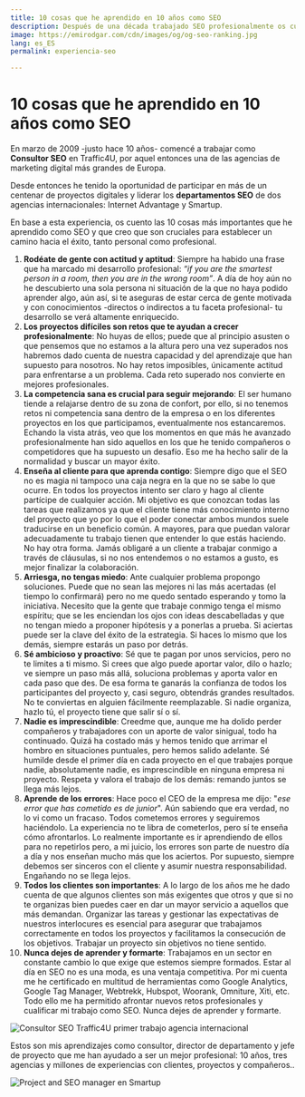 ```yaml
---
title: 10 cosas que he aprendido en 10 años como SEO
description: Después de una década trabajado SEO profesionalmente os cuento mis aprendizajes
image: https://emirodgar.com/cdn/images/og/og-seo-ranking.jpg
lang: es_ES
permalink: experiencia-seo

---
```


# 10 cosas que he aprendido en 10 años como SEO

En marzo de 2009 -justo hace 10 años- comencé a trabajar como **Consultor SEO** en Traffic4U, por aquel entonces una de las agencias de marketing digital más grandes de Europa. 

Desde entonces he tenido la oportunidad de participar en más de un centenar de proyectos digitales y liderar los **departamentos SEO** de dos agencias internacionales: Internet Advantage y Smartup.

En base a esta experiencia, os cuento las 10 cosas más importantes que he aprendido como SEO y que creo que son cruciales para establecer un camino hacia el éxito, tanto personal como profesional.
 

 1. **Rodéate de gente con actitud y aptitud**: Siempre ha habido una frase que ha marcado mi desarrollo profesional: *“if you are the smartest person in a room, then you are in the wrong room”*.  A día de hoy aún no he descubierto una sola persona ni situación de la que no haya podido aprender algo, aún así, si te aseguras de estar cerca de gente motivada y con conocimientos -directos o indirectos a tu faceta profesional- tu desarrollo se verá altamente enriquecido. 
 2. **Los proyectos difíciles son retos que te ayudan a crecer profesionalmente**: No huyas de ellos; puede que al principio asusten o que pensemos que no estamos a la altura pero una vez superados nos habremos dado cuenta de nuestra capacidad y del aprendizaje que han supuesto para nosotros. No hay retos imposibles, únicamente actitud para enfrentarse a un problema. Cada reto superado nos convierte en mejores profesionales. 
 3. **La competencia sana es crucial para seguir mejorando**: El ser humano tiende a relajarse dentro de su zona de confort, por ello, si no tenemos retos ni competencia sana dentro de la empresa o en los diferentes proyectos en los que participamos, eventualmente nos estancaremos. Echando la vista atrás, veo que los momentos en que más he avanzado profesionalmente han sido aquellos en los que he tenido compañeros o competidores que ha supuesto un desafío. Eso me ha hecho salir de la normalidad y buscar un mayor éxito. 
 4. **Enseña al cliente para que aprenda contigo**: Siempre digo que el SEO no es magia ni tampoco una caja negra en la que no se sabe lo que ocurre. En todos los proyectos intento ser claro y hago al cliente partícipe de cualquier acción. Mi objetivo es que conozcan todas las tareas que realizamos ya que el cliente tiene más conocimiento interno del proyecto que yo por lo que el poder conectar ambos mundos suele traducirse en un beneficio común. A mayores, para que puedan valorar adecuadamente tu trabajo tienen que entender lo que estás haciendo. No hay otra forma. Jamás obligaré a un cliente a trabajar conmigo a través de cláusulas, si no nos entendemos o no estamos a gusto, es mejor finalizar la colaboración.
 5. **Arriesga, no tengas miedo**:  Ante cualquier problema propongo soluciones. Puede que no sean las mejores ni las más acertadas (el tiempo lo confirmará) pero no me quedo sentado esperando y tomo la iniciativa. Necesito que la gente que trabaje conmigo tenga el mismo espíritu; que se les enciendan los ojos con ideas descabelladas y que no tengan miedo a proponer hipótesis y a ponerlas a prueba. Si aciertas puede ser la clave del éxito de la estrategia. Si haces lo mismo que los demás, siempre estarás un paso por detrás.
 6. **Sé ambicioso y proactivo**: Sé que te pagan por unos servicios, pero no te limites a ti mismo. Si crees que algo puede aportar valor, dilo o hazlo; ve siempre un paso más allá, soluciona problemas y aporta valor en cada paso que des. De esa forma te ganarás la confianza de todos los participantes del proyecto y, casi seguro, obtendrás grandes resultados. No te conviertas en alguien fácilmente reemplazable. Si nadie organiza, hazlo tú, el proyecto tiene que salir sí o sí.
 7. **Nadie es imprescindible**: Creedme que, aunque me ha dolido perder compañeros y trabajadores con un aporte de valor sinigual, todo ha continuado. Quizá ha costado más y hemos tenido que arrimar el hombro en situaciones puntuales, pero hemos salido adelante. Sé humilde desde el primer día en cada proyecto en el que trabajes porque nadie, absolutamente nadie, es imprescindible en ninguna empresa ni proyecto. Respeta y valora el trabajo de los demás: remando juntos se llega más lejos.
 8. **Aprende de los errores**: Hace poco el CEO de la empresa me dijo: "*ese error que has cometido es de junior*". Aún sabiendo que era verdad, no lo vi como un fracaso. Todos cometemos errores y seguiremos haciéndolo. La experiencia no te libra de cometerlos, pero sí te enseña cómo afrontarlos. Lo realmente importante es ir aprendiendo de ellos para no repetirlos pero, a mi juicio, los errores son parte de nuestro día a día y nos enseñan mucho más que los aciertos. Por supuesto, siempre debemos ser sinceros con el cliente y asumir nuestra responsabilidad. Engañando no se llega lejos.
 9. **Todos los clientes son importantes**: A lo largo de los años me he dado cuenta de que algunos clientes son más exigentes que otros y que si no te organizas bien puedes caer en dar un mayor servicio a aquellos que más demandan.  Organizar las tareas y gestionar las expectativas de nuestros interlocures es esencial para asegurar que trabajamos correctamente en todos los proyectos y facilitamos la consecución de los objetivos. Trabajar un proyecto sin objetivos no tiene sentido.
 10. **Nunca dejes de aprender y formarte**:  Trabajamos en un sector en constante cambio lo que exige que estemos siempre formados. Estar al día en SEO no es una moda, es una ventaja competitiva. Por mi cuenta me he certificado en multitud de herramientas como Google Analytics, Google Tag Manager, Webtrekk, Hubspot, Woorank, Omniture, Xiti, etc. Todo ello me ha permitido afrontar nuevos retos profesionales y cualificar mi trabajo como SEO. Nunca dejes de aprender y formarte.

![Consultor SEO Traffic4U primer trabajo agencia internacional](https://i.imgur.com/eETYCGw.png)

 Estos son mis aprendizajes  como consultor, director de departamento y jefe de proyecto que me han ayudado a ser un mejor profesional: 10 años, tres agencias y millones de experiencias con clientes, proyectos y compañeros..

![Project and SEO manager en Smartup](https://i.imgur.com/LIrGTNU.png)
<!--stackedit_data:
eyJoaXN0b3J5IjpbLTE2NDEwNTU3NzMsLTk0NTczMTU0MywtMT
E0MzU1NDM5NiwxNjU4NDU2MTA4LC0xODUyMTA2MzQsMTMzMDQ1
NDY0OCw2OTQ0MjYxMDAsMTA4NTkwMTExMywtMTQyNTAzNTM1LD
EzOTgxNTgyOTcsMTk0MTg2NzAyMCw2NjIzMzcwMTgsLTIwNTI3
ODc4OTMsMjEwOTA5MDgyOCwxOTk5ODMyNjY0LDIwMzQwMzgzMz
YsMTg2OTE4OTY2Miw2NzQ1OTY1MTYsLTMyMjQ4ODIzLC0xMDc5
MTgwMDcwXX0=
-->